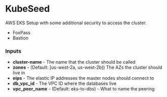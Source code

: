 # KubeSeed

AWS EKS Setup with some additional security to access the cluster.

- FoxPass
- Bastion

### Inputs

- **cluster-name** - The name that the cluster should be called
- **zones** - (Default: [us-west-2a, us-west-2b]) The AZs the cluster should
  live in
- **eips** - The elastic IP addresses the master nodes should connect to
- **db_vpc_id** - The VPC ID where the databases live
- **vpc_peer_name** - (Default: eks-to-dbs) - What to name the peering
